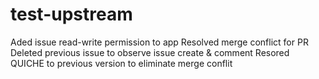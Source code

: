 # test-upstream






































Aded issue read-write permission to app
Resolved merge conflict for PR
Deleted previous issue to observe issue create & comment
Resored QUICHE to previous version to eliminate merge conflit